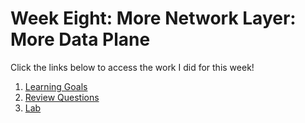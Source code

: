 # Week Eight: More Network Layer: More Data Plane

Click the links below to access the work I did for this week!

1. [Learning Goals](learning_goals12.md)
2. [Review Questions](review_questions12.md)
3. [Lab](lab12.md)
